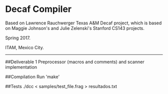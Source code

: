 # Decaf Compiler

Based on Lawrence Rauchwerger Texas A&M Decaf project, which is based on Maggie Johnson's and Julie Zelenski's Stanford CS143 projects.

Spring 2017.

ITAM, Mexico City. 

------------------

##Deliverable 1
Preprocessor (macros and comments) and scanner implementation

##Compilation
Run 'make'

##Tests
./dcc < samples/test_file.frag > resultados.txt
